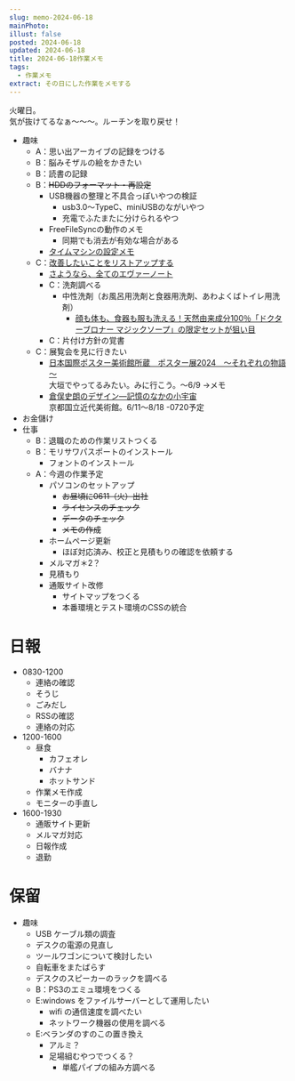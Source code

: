```yaml
---
slug: memo-2024-06-18
mainPhoto: 
illust: false
posted: 2024-06-18
updated: 2024-06-18
title: 2024-06-18作業メモ
tags:
  - 作業メモ
extract: その日にした作業をメモする
---
```


火曜日。  
気が抜けてるなぁ〜〜〜。ルーチンを取り戻せ！

- 趣味
  - A：思い出アーカイブの記録をつける
  - B：脳みそザルの絵をかきたい
  - B：読書の記録
  - B：~~HDDのフォーマット・再設定~~
    - USB機器の整理と不具合っぽいやつの検証
      - usb3.0〜TypeC、miniUSBのながいやつ
      - 充電でふたまたに分けられるやつ
    - FreeFileSyncの動作のメモ
      - 同期でも消去が有効な場合がある
    - [タイムマシンの設定メモ](https://support.apple.com/ja-jp/guide/mac-help/mh15139/mac)
  - C：[改善したいことをリストアップする](../life/2022-03-07-欲しいもの・やりたいこと) 
    - [さようなら、全てのエヴァーノート](https://honeshabri.hatenablog.com/entry/Evernote_to_Obsidian)  
    - C：洗剤調べる
      - 中性洗剤（お風呂用洗剤と食器用洗剤、あわよくばトイレ用洗剤）
        - [顔も体も、食器も服も洗える！天然由来成分100％「ドクターブロナー マジックソープ」の限定セットが狙い目](https://www.bepal.net/archives/431622)  
    - C：片付け方針の覚書
  - C：展覧会を見に行きたい
    - [日本国際ポスター美術館所蔵　ポスター展2024　～それぞれの物語～](https://www.japandesign.ne.jp/event/postermuseum-ogaki-2024/)  
    大垣でやってるみたい。みに行こう。〜6/9
      →メモ
    - [倉俣史朗のデザイン―記憶のなかの小宇宙](https://www.momak.go.jp/Japanese/exhibitionarchive/2024/459.html)  
      京都国立近代美術館。6/11〜8/18
        -0720予定
- お金儲け
- 仕事
  - B：退職のための作業リストつくる
  - B：モリサワパスポートのインストール
    - フォントのインストール
  - A：今週の作業予定
    - パソコンのセットアップ
      - ~~お昼頃に0611（火）出社~~
      - ~~ライセンスのチェック~~
      - ~~データのチェック~~
      - ~~メモの作成~~
    - ホームページ更新
      - ほぼ対応済み、校正と見積もりの確認を依頼する
    - メルマガ＊2？
    - 見積もり
    - 通販サイト改修
      - サイトマップをつくる
      - 本番環境とテスト環境のCSSの統合

# 日報

- 0830-1200
  - 連絡の確認
  - そうじ
  - ごみだし
  - RSSの確認
  - 連絡の対応
- 1200-1600
  - 昼食
    - カフェオレ
    - バナナ
    - ホットサンド
  - 作業メモ作成
  - モニターの手直し
- 1600-1930
  - 通販サイト更新
  - メルマガ対応
  - 日報作成
  - 退勤
# 保留

- 趣味
  - USB ケーブル類の調査
  - デスクの電源の見直し
  - ツールワゴンについて検討したい
  - 自転車をまたばらす
  - デスクのスピーカーのラックを調べる
  - B：PS3のエミュ環境をつくる
  - E:windows をファイルサーバーとして運用したい
    - wifi の通信速度を調べたい
    - ネットワーク機器の使用を調べる
  - E:ベランダのすのこの置き換え
    - アルミ？
    - 足場組むやつでつくる？
      - 単艦パイプの組み方調べる
